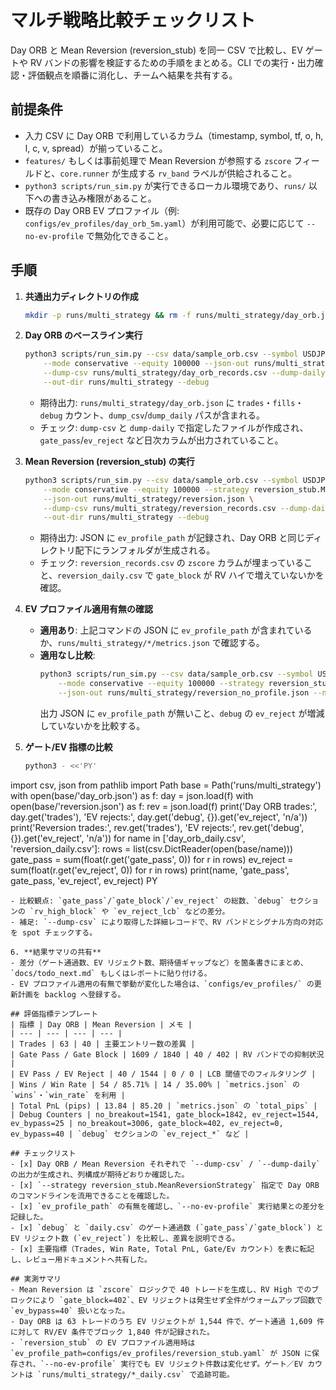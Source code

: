 # マルチ戦略比較チェックリスト

Day ORB と Mean Reversion (reversion_stub) を同一 CSV で比較し、EV ゲートや RV バンドの影響を検証するための手順をまとめる。CLI での実行・出力確認・評価観点を順番に消化し、チームへ結果を共有する。

## 前提条件
- 入力 CSV に Day ORB で利用しているカラム（timestamp, symbol, tf, o, h, l, c, v, spread）が揃っていること。
- `features/` もしくは事前処理で Mean Reversion が参照する `zscore` フィールドと、`core.runner` が生成する `rv_band` ラベルが供給されること。
- `python3 scripts/run_sim.py` が実行できるローカル環境であり、`runs/` 以下への書き込み権限があること。
- 既存の Day ORB EV プロファイル（例: `configs/ev_profiles/day_orb_5m.yaml`）が利用可能で、必要に応じて `--no-ev-profile` で無効化できること。

## 手順
1. **共通出力ディレクトリの作成**
   ```bash
   mkdir -p runs/multi_strategy && rm -f runs/multi_strategy/day_orb.json runs/multi_strategy/reversion.json
   ```

2. **Day ORB のベースライン実行**
   ```bash
   python3 scripts/run_sim.py --csv data/sample_orb.csv --symbol USDJPY \
       --mode conservative --equity 100000 --json-out runs/multi_strategy/day_orb.json \
       --dump-csv runs/multi_strategy/day_orb_records.csv --dump-daily runs/multi_strategy/day_orb_daily.csv \
       --out-dir runs/multi_strategy --debug
   ```
   - 期待出力: `runs/multi_strategy/day_orb.json` に `trades`・`fills`・`debug` カウント、`dump_csv`/`dump_daily` パスが含まれる。
   - チェック: `dump-csv` と `dump-daily` で指定したファイルが作成され、`gate_pass`/`ev_reject` など日次カラムが出力されていること。

3. **Mean Reversion (reversion_stub) の実行**
   ```bash
   python3 scripts/run_sim.py --csv data/sample_orb.csv --symbol USDJPY \
       --mode conservative --equity 100000 --strategy reversion_stub.MeanReversionStrategy \
       --json-out runs/multi_strategy/reversion.json \
       --dump-csv runs/multi_strategy/reversion_records.csv --dump-daily runs/multi_strategy/reversion_daily.csv \
       --out-dir runs/multi_strategy --debug
   ```
   - 期待出力: JSON に `ev_profile_path` が記録され、Day ORB と同じディレクトリ配下にランフォルダが生成される。
   - チェック: `reversion_records.csv` の `zscore` カラムが埋まっていること、`reversion_daily.csv` で `gate_block` が RV ハイで増えていないかを確認。

4. **EV プロファイル適用有無の確認**
   - **適用あり**: 上記コマンドの JSON に `ev_profile_path` が含まれているか、`runs/multi_strategy/*/metrics.json` で確認する。
   - **適用なし比較**:
     ```bash
     python3 scripts/run_sim.py --csv data/sample_orb.csv --symbol USDJPY \
         --mode conservative --equity 100000 --strategy reversion_stub.MeanReversionStrategy \
         --json-out runs/multi_strategy/reversion_no_profile.json --no-ev-profile --debug
     ```
     出力 JSON に `ev_profile_path` が無いこと、`debug` の `ev_reject` が増減していないかを比較する。

5. **ゲート/EV 指標の比較**
   ```bash
   python3 - <<'PY'
import csv, json
from pathlib import Path
base = Path('runs/multi_strategy')
with open(base/'day_orb.json') as f:
    day = json.load(f)
with open(base/'reversion.json') as f:
    rev = json.load(f)
print('Day ORB trades:', day.get('trades'), 'EV rejects:', day.get('debug', {}).get('ev_reject', 'n/a'))
print('Reversion trades:', rev.get('trades'), 'EV rejects:', rev.get('debug', {}).get('ev_reject', 'n/a'))
for name in ['day_orb_daily.csv', 'reversion_daily.csv']:
    rows = list(csv.DictReader(open(base/name)))
    gate_pass = sum(float(r.get('gate_pass', 0)) for r in rows)
    ev_reject = sum(float(r.get('ev_reject', 0)) for r in rows)
    print(name, 'gate_pass', gate_pass, 'ev_reject', ev_reject)
PY
   ```
   - 比較観点: `gate_pass`/`gate_block`/`ev_reject` の総数、`debug` セクションの `rv_high_block` や `ev_reject_lcb` などの差分。
   - 補足: `--dump-csv` により取得した詳細レコードで、RV バンドとシグナル方向の対応を spot チェックする。

6. **結果サマリの共有**
   - 差分（ゲート通過数、EV リジェクト数、期待値ギャップなど）を箇条書きにまとめ、`docs/todo_next.md` もしくはレポートに貼り付ける。
   - EV プロファイル適用の有無で挙動が変化した場合は、`configs/ev_profiles/` の更新計画を backlog へ登録する。

## 評価指標テンプレート
| 指標 | Day ORB | Mean Reversion | メモ |
| --- | --- | --- | --- |
| Trades | 63 | 40 | 主要エントリー数の差異 |
| Gate Pass / Gate Block | 1609 / 1840 | 40 / 402 | RV バンドでの抑制状況 |
| EV Pass / EV Reject | 40 / 1544 | 0 / 0 | LCB 閾値でのフィルタリング |
| Wins / Win Rate | 54 / 85.71% | 14 / 35.00% | `metrics.json` の `wins`・`win_rate` を利用 |
| Total PnL (pips) | 13.84 | 85.20 | `metrics.json` の `total_pips` |
| Debug Counters | no_breakout=1541, gate_block=1842, ev_reject=1544, ev_bypass=25 | no_breakout=3006, gate_block=402, ev_reject=0, ev_bypass=40 | `debug` セクションの `ev_reject_*` など |

## チェックリスト
- [x] Day ORB / Mean Reversion それぞれで `--dump-csv` / `--dump-daily` の出力が生成され、列構成が期待どおりか確認した。
- [x] `--strategy reversion_stub.MeanReversionStrategy` 指定で Day ORB のコマンドラインを流用できることを確認した。
- [x] `ev_profile_path` の有無を確認し、`--no-ev-profile` 実行結果との差分を記録した。
- [x] `debug` と `daily.csv` のゲート通過数 (`gate_pass`/`gate_block`) と EV リジェクト数 (`ev_reject`) を比較し、差異を説明できる。
- [x] 主要指標（Trades, Win Rate, Total PnL, Gate/Ev カウント）を表に転記し、レビュー用ドキュメントへ共有した。

## 実測サマリ
- Mean Reversion は `zscore` ロジックで 40 トレードを生成し、RV High でのブロックにより `gate_block=402`、EV リジェクトは発生せず全件がウォームアップ回数で `ev_bypass=40` 扱いとなった。
- Day ORB は 63 トレードのうち EV リジェクトが 1,544 件で、ゲート通過 1,609 件に対して RV/EV 条件でブロック 1,840 件が記録された。
- `reversion_stub` の EV プロファイル適用時は `ev_profile_path=configs/ev_profiles/reversion_stub.yaml` が JSON に保存され、`--no-ev-profile` 実行でも EV リジェクト件数は変化せず。ゲート／EV カウントは `runs/multi_strategy/*_daily.csv` で追跡可能。
